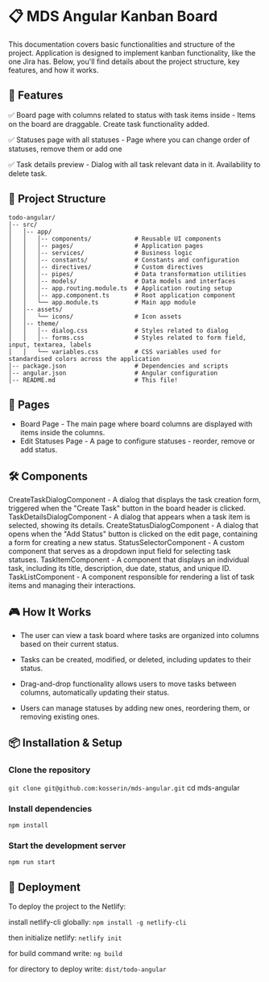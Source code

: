 # 📋 MDS Angular Kanban Board

This documentation covers basic functionalities and structure of the project. Application is designed to implement kanban functionality, like the one Jira has. Below, you'll find details about the project structure, key features, and how it works.

## 🚀 Features

✅ Board page with columns related to status with task items inside - Items on the board are draggable. Create task functionality added.

✅ Statuses page with all statuses - Page where you can change order of statuses, remove them or add one

✅ Task details preview - Dialog with all task relevant data in it. Availability to delete task.

## 📂 Project Structure

```
todo-angular/
│-- src/
│   │-- app/
│   │   │-- components/            # Reusable UI components
│   │   │-- pages/                 # Application pages
│   │   │-- services/              # Business logic
│   │   │-- constants/             # Constants and configuration
│   │   │-- directives/            # Custom directives
│   │   │-- pipes/                 # Data transformation utilities
│   │   │-- models/                # Data models and interfaces
│   │   │-- app.routing.module.ts  # Application routing setup
│   │   │-- app.component.ts       # Root application component
│   │   └── app.module.ts          # Main app module
│   │-- assets/
│   │   └── icons/                 # Icon assets
│   │-- theme/                     
│   │   │-- dialog.css             # Styles related to dialog
│   │   │-- forms.css              # Styles related to form field, input, textarea, labels
│   │   └── variables.css          # CSS variables used for standardised colors across the application
│-- package.json                   # Dependencies and scripts
│-- angular.json                   # Angular configuration
│-- README.md                      # This file!
```

## 📜 Pages

- Board Page - The main page where board columns are displayed with items inside the columns.
- Edit Statuses Page - A page to configure statuses - reorder, remove or add status.

## 🛠️ Components

CreateTaskDialogComponent - A dialog that displays the task creation form, triggered when the "Create Task" button in the board header is clicked.
TaskDetailsDialogComponent - A dialog that appears when a task item is selected, showing its details.
CreateStatusDialogComponent - A dialog that opens when the "Add Status" button is clicked on the edit page, containing a form for creating a new status.
StatusSelectorComponent - A custom component that serves as a dropdown input field for selecting task statuses.
TaskItemComponent - A component that displays an individual task, including its title, description, due date, status, and unique ID.
TaskListComponent - A component responsible for rendering a list of task items and managing their interactions.

## 🎮 How It Works

- The user can view a task board where tasks are organized into columns based on their current status.

- Tasks can be created, modified, or deleted, including updates to their status.

- Drag-and-drop functionality allows users to move tasks between columns, automatically updating their status.

- Users can manage statuses by adding new ones, reordering them, or removing existing ones.

## 📦 Installation & Setup

### Clone the repository
```git clone git@github.com:kosserin/mds-angular.git```
cd mds-angular

### Install dependencies
```npm install```

### Start the development server
```npm run start```

## 🚀 Deployment

To deploy the project to the Netlify:

install netlify-cli globally:
```npm install -g netlify-cli```

then initialize netlify:
```netlify init```

for build command write:
```ng build```

for directory to deploy write:
```dist/todo-angular```
